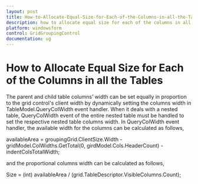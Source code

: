 ```yaml
---
layout: post
title: How-to-Allocate-Equal-Size-for-Each-of-the-Columns-in-all-the-Tables
description: how to allocate equal size for each of the columns in all the tables
platform: windowsform
control: GridGroupingControl
documentation: ug
---
```


# How to Allocate Equal Size for Each of the Columns in all the Tables

The parent and child table columns’ width can be set equally in proportion to the grid control's client width by dynamically setting the columns width in TableModel.QueryColWidth event handler. When it deals with a nested table, QueryColWidth event of the entire nested table must be handled to set the respective nested table columns width. In QueryColWidth event handler, the available width for the columns can be calculated as follows,

availableArea = groupingGrid.ClientSize.Width - gridModel.ColWidths.GetTotal(0, girdModel.Cols.HeaderCount) - indentColsTotalWidth;

and the proportional columns width can be calculated as follows,

Size = (int) availableArea / (grid.TableDescriptor.VisibleColumns.Count);